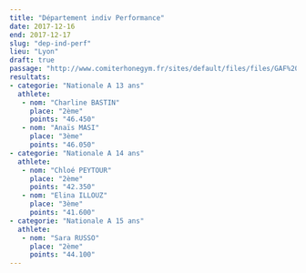 ```yaml
---
title: "Département indiv Performance"
date: 2017-12-16
end: 2017-12-17
slug: "dep-ind-perf"
lieu: "Lyon"
draft: true
passage: "http://www.comiterhonegym.fr/sites/default/files/files/GAF%20Indiv_%20LYON%2017_12_17(3).pdf"
resultats:
- categorie: "Nationale A 13 ans"
  athlete:
   - nom: "Charline BASTIN"
     place: "2ème"
     points: "46.450"
   - nom: "Anaïs MASI"
     place: "3ème"
     points: "46.050"
- categorie: "Nationale A 14 ans"
  athlete:
   - nom: "Chloé PEYTOUR"
     place: "2ème"
     points: "42.350"
   - nom: "Elina ILLOUZ"
     place: "3ème"
     points: "41.600"
- categorie: "Nationale A 15 ans"
  athlete:
   - nom: "Sara RUSSO"
     place: "2ème"
     points: "44.100"
---
```

